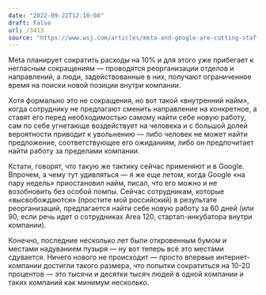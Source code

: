 ```yaml
---
date: "2022-09-22T12:10:08"
draft: False
url: /3413
source: "https://www.wsj.com/articles/meta-and-google-are-cutting-staff-just-dont-mention-layoffs-11663778729?mod=djemalertNEWS"
---
```


Meta планирует сократить расходы на 10% и для этого уже прибегает к негласным сокращениям — проводятся реорганизации отделов и направлений, а люди, задействованные в них, получают ограниченное время на поиски новой позиции внутри компании. 

Хотя формально это не сокращения, но вот такой «внутренний найм», когда сотруднику не предлагают сменить направление на конкретное, а ставят его перед необходимостью самому найти себе новую работу, сам по себе угнетающе воздействует на человека и с большой долей вероятности приводит к увольнению — либо человек не может найти предложение, соответствующее его ожиданиям, либо он предпочитает найти работу за пределами компании. 

Кстати, говорят, что такую же тактику сейчас применяют и в Google. Впрочем, а чему тут удивляться — я же еще летом, когда Google «на пару недель» приостановил найм, писал, что его можно и не возобновить без особой помпы. Сейчас сотрудникам, которые «высвобождаются» (простите мой российский) в результате реорганизаций, предлагается найти себе новую работу за 60 дней (или 90, если речь идет о сотрудниках Area 120, стартап-инкубатора внутри компании). 

Конечно, последние несколько лет были откровенным бумом и местами надуванием пузыря — ну вот теперь всё это местами сдувается. Ничего нового не происходит — просто впервые интернет-компании достигли такого размера, что попытки сократиться на 10-20 процентов — это тысячи и десятки тысяч людей в одной компании и таких компаний как минимум несколько.
